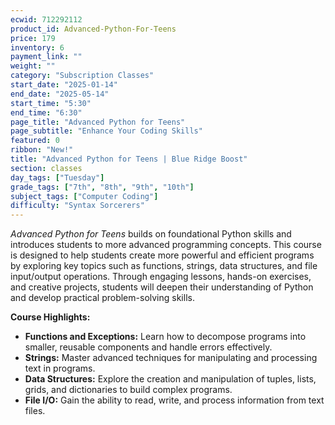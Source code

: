 ```yaml
---
ecwid: 712292112
product_id: Advanced-Python-For-Teens
price: 179
inventory: 6
payment_link: ""
weight: ""
category: "Subscription Classes"
start_date: "2025-01-14"
end_date: "2025-05-14"
start_time: "5:30"
end_time: "6:30"
page_title: "Advanced Python for Teens"
page_subtitle: "Enhance Your Coding Skills"
featured: 0
ribbon: "New!"
title: "Advanced Python for Teens | Blue Ridge Boost"
section: classes
day_tags: ["Tuesday"]
grade_tags: ["7th", "8th", "9th", "10th"]
subject_tags: ["Computer Coding"]
difficulty: "Syntax Sorcerers"
---
```

<p><em>Advanced Python for Teens</em> builds on foundational Python skills and introduces students to more advanced programming concepts. This course is designed to help students create more powerful and efficient programs by exploring key topics such as functions, strings, data structures, and file input/output operations. Through engaging lessons, hands-on exercises, and creative projects, students will deepen their understanding of Python and develop practical problem-solving skills.</p><p><strong>Course Highlights:</strong></p><ul> <li><strong>Functions and Exceptions:</strong> Learn how to decompose programs into smaller, reusable components and handle errors effectively.</li> <li><strong>Strings:</strong> Master advanced techniques for manipulating and processing text in programs.</li> <li><strong>Data Structures:</strong> Explore the creation and manipulation of tuples, lists, grids, and dictionaries to build complex programs.</li> <li><strong>File I/O:</strong> Gain the ability to read, write, and process information from text files.</li></ul>
